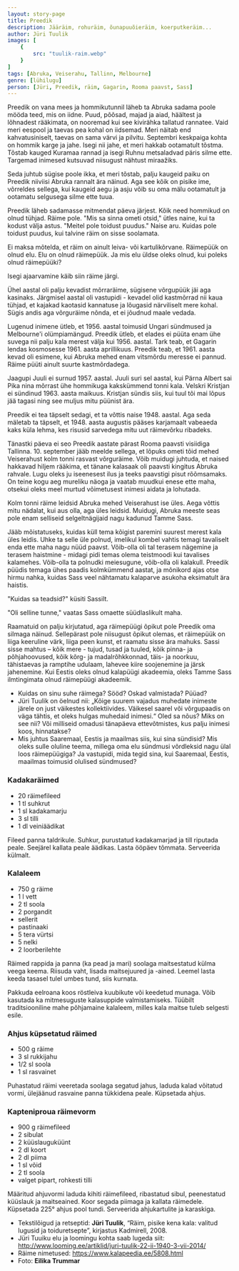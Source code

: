 ```yaml
---
layout: story-page
title: Preedik
description: Jääräim, rohuräim, õunapuuõieräim, koerputkeräim...
author: Jüri Tuulik
images: [
    {
        src: "tuulik-raim.webp"
    }
]
tags: [Abruka, Veiserahu, Tallinn, Melbourne]
genre: [lühilugu]
person: [Jüri, Preedik, räim, Gagarin, Rooma paavst, Sass]
---
```


<!-- # {{$doc.title}}  -->

Preedik on vana mees ja hommikutunnil läheb ta Abruka sadama poole mööda teed, mis on iidne. Puud, põõsad, majad ja aiad, häältest ja lõhnadest rääkimata, on nooremad kui see kivirähka tallatud rannatee. Vaid meri eespool ja taevas pea kohal on iidsemad. Meri näitab end kahvatusiniselt, taevas on sama värvi ja pilvitu. Septembri keskpaiga kohta on hommik karge ja jahe. Isegi nii jahe, et meri hakkab ootamatult tõstma. Tõstab kauged Kuramaa rannad ja isegi Ruhnu metsaladvad päris silme ette. Targemad inimesed kutsuvad niisugust nähtust miraažiks.

Seda juhtub sügise poole ikka, et meri tõstab, palju kaugeid paiku on Preedik niiviisi Abruka rannalt ära näinud. Aga see kõik on pisike ime, võrreldes sellega, kui kaugeid aegu ja asju võib su oma mälu ootamatult ja ootamatu selgusega silme ette tuua.

Preedik läheb sadamasse mitmendat päeva järjest. Kõik need hommikud on olnud tühjad. Räime pole. "Mis sa sinna ometi otsid," ütles naine, kui ta kodust välja astus. "Meitel pole toidust puudus." Naise aru. Kuidas pole toidust puudus, kui talvine räim on sisse soolamata.

Ei maksa mõtelda, et räim on ainult leiva- või kartulikõrvane. Räimepüük on olnud elu. Elu on olnud räimepüük. Ja mis elu üldse oleks olnud, kui poleks olnud räimepüüki?

Isegi ajaarvamine käib siin räime järgi.

Ühel aastal oli palju kevadist mõrraräime, sügisene võrgupüük jäi aga kasinaks. Järgmisel aastal oli vastupidi - kevadel olid kastmõrrad nii kaua tühjad, et kajakad kaotasid kannatuse ja lõugasid närviliselt mere kohal. Sügis andis aga võrguräime nõnda, et ei jõudnud maale vedada.

Lugenud inimene ütleb, et 1956. aastal toimusid Ungari sündmused ja Melbourne'i olümpiamängud. Preedik ütleb, et elades ei püüta enam ühe suvega nii palju kala merest välja kui 1956. aastal. Tark teab, et Gagarin lendas kosmosesse 1961. aasta aprillikuus. Preedik teab, et 1961. aasta kevad oli esimene, kui Abruka mehed enam vitsmõrdu meresse ei pannud. Räime püüti ainult suurte kastmõrdadega.

Jaagupi Juuli ei surnud 1957. aastal. Juuli suri sel aastal, kui Pärna Albert sai Pika nina mõrrast ühe hommikuga kakskümmend tonni kala. Velskri Kristjan ei sündinud 1963. aasta maikuus. Kristjan sündis siis, kui tuul tõi mai lõpus jää tagasi ning see muljus mitu püünist ära.

Preedik ei tea täpselt sedagi, et ta võttis naise 1948. aastal. Aga seda mäletab ta täpselt, et 1948. aasta augustis pääses karjamaalt vabeaeda kaks küla lehma, kes risusid sarvedega mitu uut räimevõrku ribadeks.

Tänastki päeva ei seo Preedik aastate pärast Rooma paavsti visiidiga Tallinna. 10. september jääb meelde sellega, et lõpuks ometi tõid mehed Veiserahust kolm tonni rasvast võrguräime. Võib muidugi juhtuda, et naised hakkavad hiljem rääkima, et tänane kalasaak oli paavsti kingitus Abruka rahvale. Lugu oleks ju iseenesest ilus ja teeks paavstigi pisut rõõmsamaks. On teine kogu aeg mureliku näoga ja vaatab muudkui enese ette maha, otsekui oleks meel murtud võimetusest inimesi aidata ja lohutada.

Kolm tonni räime leidsid Abruka mehed Veiserahust ise üles. Aega võttis mitu nädalat, kui aus olla, aga üles leidsid. Muidugi, Abruka meeste seas pole enam selliseid selgeltnägijaid nagu kadunud Tamme Sass.

Jääb mõistatuseks, kuidas küll tema kõigist paremini suurest merest kala üles leidis. Uhke ta selle üle polnud, imelikul kombel vahtis temagi tavaliselt enda ette maha nagu nüüd paavst. Võib-olla oli tal terasem nägemine ja terasem haistmine - midagi pidi temas olema teistmoodi kui tavalises kalamehes. Võib-olla ta polnudki meiesugune, võib-olla oli kalakull. Preedik püüdis temaga ühes paadis kolmkümmend aastat, ja mõnikord ajas otse hirmu nahka, kuidas Sass veel nähtamatu kalaparve asukoha eksimatult ära haistis.

"Kuidas sa teadsid?" küsiti Sassilt.

"Oli selline tunne," vaatas Sass omaette süüdlaslikult maha.

Raamatuid on palju kirjutatud, aga räimepüügi õpikut pole Preedik oma silmaga näinud. Sellepärast pole niisugust õpikut olemas, et räimepüük on liiga keeruline värk, liiga peen kunst, et raamatu sisse ära mahuks. Sassi sisse mahtus – kõik mere - tujud, tusad ja tuuled, kõik pinna- ja põhjahoovused, kõik kõrg- ja madalrõhkkonnad, täis- ja noorkuu, tähistaevas ja ramptihe udulaam, lahevee kiire soojenemine ja järsk jahenemine. Kui Eestis oleks olnud kalapüügi akadeemia, oleks Tamme Sass ilmtingimata olnud räimepüügi akadeemik.




<story-author :author="author"></story-author>

<!-- <story-dictionary :terms="dictionary"></story-dictionary> -->


<details-wrapper summary="Mis mõtted tekkisid?">

- Kuidas on sinu suhe räimega? Sööd? Oskad valmistada? Püüad? 
- Jüri Tuulik on öelnud nii: „Kõige suurem vajadus muhedate inimeste järele on just väikestes kollektiivides. Väikesel saarel või võrgupaadis on väga tähtis, et oleks hulgas muhedaid inimesi.“ Oled sa nõus? Miks on see nii? Või milliseid omadusi tänapäeva ettevõtmistes, kus palju inimesi koos, hinnatakse?
- Mis juhtus Saaremaal, Eestis ja maailmas siis, kui sina sündisid? Mis oleks sulle oluline teema, millega oma elu sündmusi võrdleksid nagu ülal loos räimepüügiga? Ja vastupidi, mida tegid sina, kui Saaremaal, Eestis, maailmas toimusid olulised sündmused?

</details-wrapper>


<details-wrapper summary="Tegemiseks" icon="icon-park-outline:knife-fork">

### Kadakaräimed

- 20 räimefileed
- 1 tl suhkrut
- 1 sl kadakamarju
- 3 sl tilli
- 1 dl veiniäädikat

Fileed panna taldrikule. Suhkur, purustatud kadakamarjad ja till riputada peale. Seejärel kallata peale äädikas. Lasta ööpäev tõmmata. Serveerida külmalt.


### Kalaleem

- 750 g räime
- 1 l vett
- 2 tl soola
- 2 porgandit
- sellerit
- pastinaaki
- 5 tera vürtsi
- 5 nelki
- 2 loorberilehte

Räimed rappida ja panna (ka pead ja mari) soolaga maitsestatud külma veega keema. Riisuda vaht, lisada maitsejuured ja -ained. Leemel lasta keeda tasasel tulel umbes tund, siis kurnata.

Pakkuda eelroana koos röstleiva kuubikute või keedetud munaga. Võib kasutada ka mitmesuguste kalasuppide valmistamiseks. Tüübilt traditsiooniline mahe põhjamaine kalaleem, milles kala maitse tuleb selgesti esile.

### Ahjus küpsetatud räimed

- 500 g räime 
- 3 sl rukkijahu 
- 1/2 sl soola 
- 1 sl rasvainet

Puhastatud räimi veeretada soolaga segatud jahus, laduda kalad võitatud vormi, ülejäänud rasvaine panna tükkidena peale. Küpsetada ahjus.

### Kapteniproua räimevorm

- 900 g räimefileed
- 2 sibulat
- 2 küüslauguküünt
- 2 dl koort
- 2 dl piima
- 1 sl võid
- 2 tl soola
- valget pipart, rohkesti tilli

Määritud ahjuvormi laduda kihiti räimefileed, ribastatud sibul, peenestatud küüslauk ja maitseained. Koor segada piimaga ja kallata räimedele. Küpsetada 225° ahjus pool tundi. Serveerida ahjukartulite ja karaskiga.

</details-wrapper>


<details-wrapper summary="Allikas" class="text-sm" icon="icon-park-outline:document-folder">

- Tekstilõigud ja retseptid: **Jüri Tuulik**, “Räim, pisike kena kala: valitud lugusid ja toiduretsepte”, kirjastus Kadmirell, 2008.
- Jüri Tuuiku elu ja loomingu kohta saab lugeda siit: http://www.looming.ee/artiklid/juri-tuulik-22-ii-1940-3-vii-2014/
- Räime nimetused: https://www.kalapeedia.ee/5808.html
- Foto: **Eilika Trummar**

</details-wrapper>
